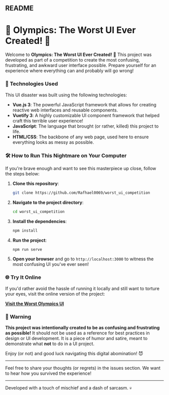 ## README

# 🥇 **Olympics: The Worst UI Ever Created!** 🥉

Welcome to **Olympics: The Worst UI Ever Created!** 🎉 This project was developed as part of a competition to create the most confusing, frustrating, and awkward user interface possible. Prepare yourself for an experience where everything can and probably will go wrong!

### 🚀 **Technologies Used**

This UI disaster was built using the following technologies:

- **Vue.js 3**: The powerful JavaScript framework that allows for creating reactive web interfaces and reusable components.
- **Vuetify 3**: A highly customizable UI component framework that helped craft this terrible user experience!
- **JavaScript**: The language that brought (or rather, killed) this project to life.
- **HTML/CSS**: The backbone of any web page, used here to ensure everything looks as messy as possible.

### 🛠️ **How to Run This Nightmare on Your Computer**

If you're brave enough and want to see this masterpiece up close, follow the steps below:

1. **Clone this repository**:
   ```bash
   git clone https://github.com/Rafhael0069/worst_ui_competition
   ```
2. **Navigate to the project directory**:
   ```bash
   cd worst_ui_competition
   ```
3. **Install the dependencies**:
   ```bash
   npm install
   ```
4. **Run the project**:
   ```bash
   npm run serve
   ```
5. **Open your browser** and go to `http://localhost:3000` to witness the most confusing UI you've ever seen!

### 🌐 **Try It Online**

If you'd rather avoid the hassle of running it locally and still want to torture your eyes, visit the online version of the project:

**[Visit the Worst Olympics UI](https://olimpicscoreboard.netlify.app/)**

### 📢 **Warning**

**This project was intentionally created to be as confusing and frustrating as possible!** It should not be used as a reference for best practices in design or UI development. It is a piece of humor and satire, meant to demonstrate what **not** to do in a UI project.

Enjoy (or not) and good luck navigating this digital abomination! 😈

---

Feel free to share your thoughts (or regrets) in the issues section. We want to hear how you survived the experience!

---

Developed with a touch of mischief and a dash of sarcasm. 💀